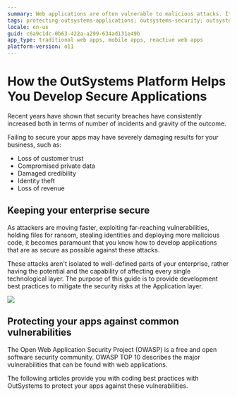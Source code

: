 ```yaml
---
summary: Web applications are often vulnerable to malicious attacks. It is paramount that you develop secure apps. Learn how you can do it with OutSystems Platform.
tags: protecting-outsystems-applications; outsystems-security; outsystems-secure-applications;
locale: en-us
guid: c6a9c1dc-0b63-422a-a299-634ad131e49b
app_type: traditional web apps, mobile apps, reactive web apps
platform-version: o11
---
```


# How the OutSystems Platform Helps You Develop Secure Applications

Recent years have shown that security breaches have consistently increased both in terms of number of incidents and gravity of the outcome.

Failing to secure your apps may have severely damaging results for your business, such as:

* Loss of customer trust
* Compromised private data
* Damaged credibility
* Identity theft
* Loss of revenue

## Keeping your enterprise secure 

As attackers are moving faster, exploiting far-reaching vulnerabilities, holding files for ransom, stealing identities and deploying more malicious code, it becomes paramount that you know how to develop applications that are as secure as possible against these attacks.

These attacks aren't isolated to well-defined parts of your enterprise, rather having the potential and the capability of affecting every single technological layer. The purpose of this guide is to provide development best practices to mitigate the security risks at the Application layer.

![](images/layers.png)

## Protecting your apps against common vulnerabilities

The Open Web Application Security Project (OWASP) is a free and open software security community. OWASP TOP 10 describes the major vulnerabilities that can be found with web applications.

The following articles provide you with coding best practices with OutSystems to protect your apps against these vulnerabilities.
